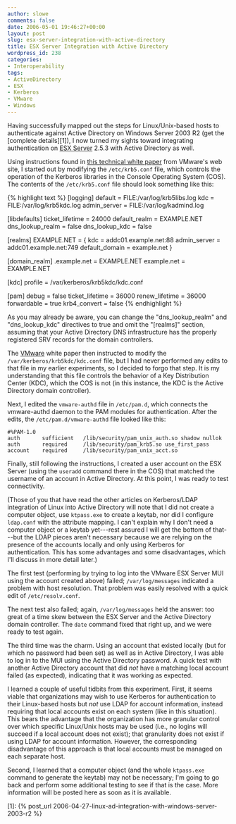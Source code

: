 ```yaml
---
author: slowe
comments: false
date: 2006-05-01 19:46:27+00:00
layout: post
slug: esx-server-integration-with-active-directory
title: ESX Server Integration with Active Directory
wordpress_id: 238
categories:
- Interoperability
tags:
- ActiveDirectory
- ESX
- Kerberos
- VMware
- Windows
---
```


Having successfully mapped out the steps for Linux/Unix-based hosts to authenticate against Active Directory on Windows Server 2003 R2 (get the [complete details][1]), I now turned my sights toward integrating authentication on [ESX Server](http://www.vmware.com/products/esx/) 2.5.3 with Active Directory as well.

Using instructions found in [this technical white paper](http://www.vmware.com/pdf/esx_authentication_AD.pdf) from VMware's web site, I started out by modifying the `/etc/krb5.conf` file, which controls the operation of the Kerberos libraries in the Console Operating System (COS).  The contents of the `/etc/krb5.conf` file should look something like this:

{% highlight text %}
[logging]
 default = FILE:/var/log/krb5libs.log
 kdc = FILE:/var/log/krb5kdc.log
 admin_server = FILE:/var/log/kadmind.log

[libdefaults]
 ticket_lifetime = 24000
 default_realm = EXAMPLE.NET
 dns_lookup_realm = false
 dns_lookup_kdc = false

[realms]
 EXAMPLE.NET = {
  kdc = addc01.example.net:88
  admin_server = addc01.example.net:749
  default_domain = example.net
 }

[domain_realm]
 .example.net = EXAMPLE.NET
 example.net = EXAMPLE.NET

[kdc]
 profile = /var/kerberos/krb5kdc/kdc.conf

[pam]
 debug = false
 ticket_lifetime = 36000
 renew_lifetime = 36000
 forwardable = true
 krb4_convert = false
{% endhighlight %}

As you may already be aware, you can change the "dns_lookup_realm" and "dns_lookup_kdc" directives to true and omit the "[realms]" section, assuming that your Active Directory DNS infrastructure has the properly registered SRV records for the domain controllers.

The [VMware](http://www.vmware.com/) white paper then instructed to modify the `/var/kerberos/krb5kdc/kdc.conf` file, but I had never performed any edits to that file in my earlier experiments, so I decided to forgo that step. It is my understanding that this file controls the behavior of a Key Distribution Center (KDC), which the COS is not (in this instance, the KDC is the Active Directory domain controller).

Next, I edited the `vmware-authd` file in `/etc/pam.d`, which connects the vmware-authd daemon to the PAM modules for authentication. After the edits, the `/etc/pam.d/vmware-authd` file looked like this:

    #%PAM-1.0
    auth       sufficient   /lib/security/pam_unix_auth.so shadow nullok
    auth       required     /lib/security/pam_krb5.so use_first_pass
    account    required     /lib/security/pam_unix_acct.so

Finally, still following the instructions, I created a user account on the ESX Server (using the `useradd` command there in the COS) that matched the username of an account in Active Directory. At this point, I was ready to test connectivity.

(Those of you that have read the other articles on Kerberos/LDAP integration of Linux into Active Directory will note that I did not create a computer object, use `ktpass.exe` to create a keytab, nor did I configure `ldap.conf` with the attribute mapping. I can't explain why I don't need a computer object or a keytab yet---rest assured I will get the bottom of that---but the LDAP pieces aren't necessary because we are relying on the presence of the accounts locally and only using Kerberos for authentication. This has some advantages and some disadvantages, which I'll discuss in more detail later.)

The first test (performing by trying to log into the VMware ESX Server MUI using the account created above) failed; `/var/log/messages` indicated a problem with host resolution. That problem was easily resolved with a quick edit of `/etc/resolv.conf`.

The next test also failed; again, `/var/log/messages` held the answer: too great of a time skew between the ESX Server and the Active Directory domain controller. The `date` command fixed that right up, and we were ready to test again.

The third time was the charm. Using an account that existed locally (but for which no password had been set) as well as in Active Directory, I was able to log in to the MUI using the Active Directory password. A quick test with another Active Directory account that did _not_ have a matching local account failed (as expected), indicating that it was working as expected.

I learned a couple of useful tidbits from this experiment. First, it seems viable that organizations may wish to use Kerberos for authentication to their Linux-based hosts but _not_ use LDAP for account information, instead requiring that local accounts exist on each system (like in this situation). This bears the advantage that the organization has more granular control over which specific Linux/Unix hosts may be used (i.e., no logins will succeed if a local account does not exist); that granularity does not exist if using LDAP for account information. However, the corresponding disadvantage of this approach is that local accounts must be managed on each separate host.

Second, I learned that a computer object (and the whole `ktpass.exe` command to generate the keytab) may not be necessary; I'm going to go back and perform some additional testing to see if that is the case. More information will be posted here as soon as it is available.

[1]: {% post_url 2006-04-27-linux-ad-integration-with-windows-server-2003-r2 %}